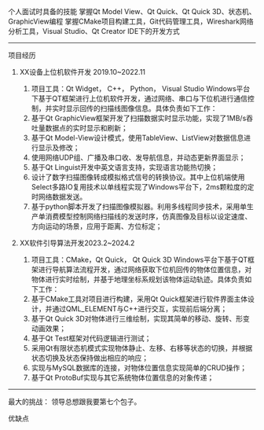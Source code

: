 个人面试时具备的技能
掌握Qt Model View、Qt Quick、Qt Quick 3D、状态机、GraphicView编程
掌握CMake项目构建工具，Git代码管理工具，Wireshark网络分析工具，Visual Studio、Qt Creator IDE下的开发方式

---
项目经历
1. XX设备上位机软件开发 2019.10~2022.11
	1. 项目工具：Qt Widget， C++， Python， Visual Studio
   Windows平台下基于QT框架进行上位机软件开发，通过网络、串口与下位机进行通信控制，并实时显示回传的扫描线图像信息。具体负责如下工作：
	1.  基于Qt GraphicView框架开发了扫描数据实时显示功能，实现了1MB/s吞吐量数据点的实时显示和刷新；
	2. 基于Qt Model-View设计模式，使用TableView、ListView对数据信息进行显示及修改；
	3. 使用网络UDP组、广播及串口收、发导航信息，并动态更新界面显示；
	4. 基于Qt Linguist开发中英文语言支持，实现语言功能热切换；
	5. 设计了数字扫描图像转成模拟格式信号的转换协议。其中上位机端使用Select多路IO复用技术以单线程实现了Windows平台下，2ms颗粒度的定时网络数据发送。
	6. 基于python脚本开发了扫描图像模拟器。利用多线程同步技术，采用单生产单消费模型控制网络扫描线的发送时序，仿真图像及目标以设定速度、方向运动的场景，应用于距离、方位标定；
	

2. XX软件引导算法开发2023.2~2024.2
	1. 项目工具：CMake，Qt Quick， Qt Quick 3D
	 Windows平台下基于QT框架进行导航算法流程开发，通过网络获取下位机回传的物体位置信息，对物体进行实时绘制，并基于地理坐标系规划该物体运动轨迹。具体负责如下工作：
	 1. 基于CMake工具对项目进行构建，采用Qt Quick框架进行软件界面主体设计，并通过QML_ELEMENT与C++进行交互，实现前后端分离；
	 2. 基于Qt Quick 3D对物体进行三维绘制，实现其简单的移动、旋转、形变动画效果；
	 3. 基于Qt Test框架对代码逻辑进行测试； 
	 4. 采用Qt有限状态机模式实现物体静止、左移、右移等状态的切换，并根据状态切换及状态保持做出相应的响应；
	 5. 实现与MySQL数据库的连接，对物体位置信息实现简单的CRUD操作；
	 6. 基于Qt ProtoBuf实现与其它系统物体位置信息的对象传递；
	 
---
最大的挑战：
领导总想跟我要第七个包子。

优缺点
